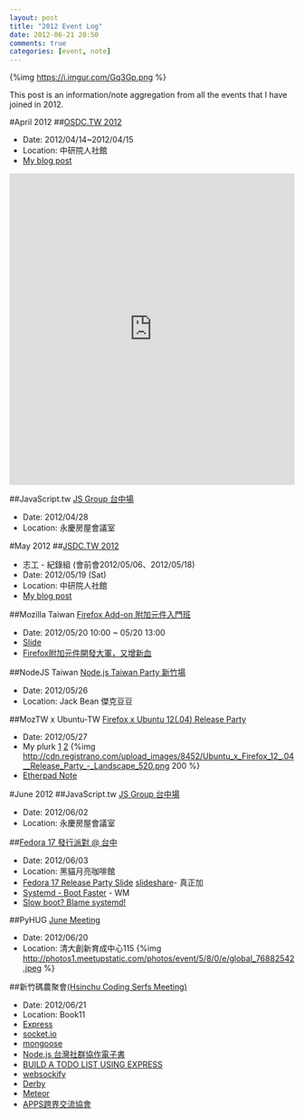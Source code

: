 ```yaml
---
layout: post
title: "2012 Event Log"
date: 2012-06-21 20:50
comments: true
categories: [event, note]
---
```

{%img https://i.imgur.com/Gq3Gp.png %}

This post is an information/note aggregation from all the events that I have joined in 2012.
<!--more-->

#April 2012
##[OSDC.TW 2012](http://osdc.tw)
*   Date: 2012/04/14~2012/04/15
*   Location: 中研院人社館
*   [My blog post](/blog/2012/04/17/osdc-2012-impressions/)
<iframe class="imgur-album" width="100%" height="550" frameborder="0" src="http://imgur.com/a/vuaRA/embed"></iframe>

##JavaScript.tw [JS Group 台中場](http://registrano.com/events/jstw-tc-20120428)
*   Date: 2012/04/28
*   Location: 永慶房屋會議室





#May 2012
##[JSDC.TW 2012](http://jsdc.tw/2012/)
*   志工 - 紀錄組 (會前會2012/05/06、2012/05/18)
*   Date: 2012/05/19 (Sat)
*   Location: 中研院人社館
*   [My blog post](/blog/2012/05/29/jsdc-gaia-keynote-transcript/)



##Mozilla Taiwan [Firefox Add-on 附加元件入門班](http://registrano.com/events/mozilla-addon-workshop)
*   Date: 2012/05/20 10:00 ~ 05/20 13:00
*   [Slide](http://littleb.tc/slides/2012/mozilla-tw/addon-sdk.html)
*   [Firefox附加元件開發大軍，又增新血](http://blog.mozilla.com.tw/posts/528/firefox-%E9%99%84%E5%8A%A0%E5%85%83%E4%BB%B6%E9%96%8B%E7%99%BC%E5%A4%A7%E8%BB%8D%EF%BC%8C%E5%8F%88%E5%A2%9E%E6%96%B0%E8%A1%80%EF%BC%81)

##NodeJS Taiwan [Node.js Taiwan Party 新竹場](http://registrano.com/events/a490b5)
*   Date: 2012/05/26
*   Location: Jack Bean 傑克豆豆

##MozTW x Ubuntu-TW [Firefox x Ubuntu 12(.04) Release Party](http://registrano.com/events/fxu12rp)
*   Date: 2012/05/27
*   My plurk [1](http://www.plurk.com/p/ghi116) [2](http://www.plurk.com/p/ghsykd)
{%img http://cdn.registrano.com/upload_images/8452/Ubuntu_x_Firefox_12_.04__Release_Party_-_Landscape_520.png 200 %}
*   [Etherpad Note](https://etherpad.mozilla.org/furp-slide)


#June 2012
##JavaScript.tw [JS Group 台中場](http://registrano.com/events/jstw-tc-20120428)
*   Date: 2012/06/02
*   Location: 永慶房屋會議室

##[Fedora 17 發行派對 @ 台中](http://registrano.com/events/8c4b43)
*   Date: 2012/06/03
*   Location: 黑貓月亮咖啡館
*   [Fedora 17 Release Party Slide](https://docs.google.com/open?id=0B2o5fiqQwyn-Zjh4bkh2UU5aR0E) [slideshare](http://www.slideshare.net/Chengchiatseng/fedora-17-release-party)- 真正加
*   [Systemd - Boot Faster](http://fedora.linux.org.tw/systemd/template.html) - WM
*   [Slow boot? Blame systemd!](http://www.dedoimedo.com/computers/systemd-blame.html)

##PyHUG [June Meeting](http://www.meetup.com/pythonhug/events/61065022/)
*   Date: 2012/06/20
*   Location: 清大創新育成中心115
{%img http://photos1.meetupstatic.com/photos/event/5/8/0/e/global_76882542.jpeg %}

##新竹碼農聚會[(Hsinchu Coding Serfs Meeting)](http://registrano.com/events/c1c1cb)
*   Date: 2012/06/21
*   Location: Book11
*   [Express](http://expressjs.com/guide.html)
*   [socket.io](http://socket.io/)
*   [mongoose](http://www.mongoose.com/)
*   [Node.js 台灣社群協作電子書](http://book.nodejs.tw/)
*   [BUILD A TODO LIST USING EXPRESS](http://nodejs.tw/post/24896137291/build-a-todo-list-using-express-node-js-taiwan-party)
*   [websockify](https://github.com/kanaka/websockify)
*   [Derby](http://derbyjs.com/)
*   [Meteor](http://docs.meteor.com/#quickstart)
*   [APPS跨界交流協會](http://www.xapps.tw)






